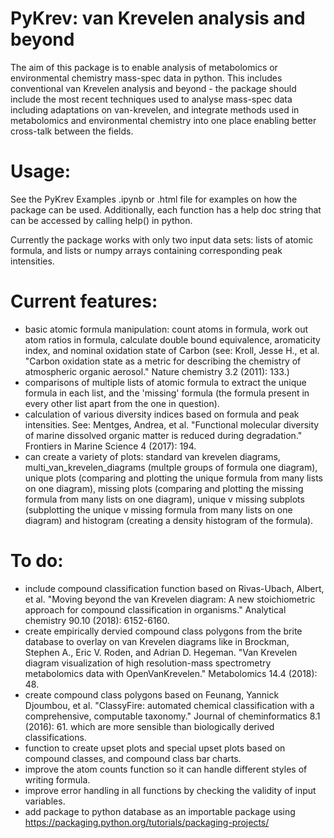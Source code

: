 # PyKrev: van Krevelen analysis and beyond

The aim of this package is to enable analysis of metabolomics or environmental chemistry mass-spec data in python. This includes conventional van Krevelen analysis and beyond - the package should include the most recent techniques used to analyse mass-spec data including adaptations on van-krevelen, and integrate methods used in metabolomics and environmental chemistry into one place enabling better cross-talk between the fields.

# Usage: 
See the PyKrev Examples .ipynb or .html file for examples on how the package can be used. Additionally, each function has a help doc string that can be accessed by calling help() in python. 

Currently the package works with only two input data sets: lists of atomic formula, and lists or numpy arrays containing corresponding peak intensities. 

# Current features: 
- basic atomic formula manipulation: count atoms in formula, work out atom ratios in formula, calculate double bound equivalence, aromaticity index, and nominal oxidation state of Carbon (see: Kroll, Jesse H., et al. "Carbon oxidation state as a metric for describing the chemistry of atmospheric organic aerosol." Nature chemistry 3.2 (2011): 133.)
- comparisons of multiple lists of atomic formula to extract the unique formula in each list, and the 'missing' formula (the formula present in every other list apart from the one in question).
- calculation of various diversity indices based on formula and peak intensities. See: Mentges, Andrea, et al. "Functional molecular diversity of marine dissolved organic matter is reduced during degradation." Frontiers in Marine Science 4 (2017): 194.
- can create a variety of plots: standard van krevelen diagrams, multi_van_krevelen_diagrams (multple groups of formula one diagram), unique plots (comparing and plotting the unique formula from many lists on one diagram), missing plots (comparing and plotting the missing formula from many lists on one diagram), unique v missing subplots (subplotting the unique v missing formula from many lists on one diagram) and histogram (creating a density histogram  of the formula).

# To do:
- include compound classification function based on Rivas-Ubach, Albert, et al. "Moving beyond the van Krevelen diagram: A new stoichiometric approach for compound classification in organisms." Analytical chemistry 90.10 (2018): 6152-6160.
- create empirically dervied compound class polygons from the brite database to overlay on van Krevelen diagrams like in Brockman, Stephen A., Eric V. Roden, and Adrian D. Hegeman. "Van Krevelen diagram visualization of high resolution-mass spectrometry metabolomics data with OpenVanKrevelen." Metabolomics 14.4 (2018): 48.
- create compound class polygons based on Feunang, Yannick Djoumbou, et al. "ClassyFire: automated chemical classification with a comprehensive, computable taxonomy." Journal of cheminformatics 8.1 (2016): 61. which are more sensible than biologically derived classifications. 
- function to create upset plots and special upset plots based on compound classes, and compound class bar charts. 
- improve the atom counts function so it can handle different styles of writing formula. 
- improve error handling in all functions by checking the validity of input variables.
- add package to python database as an importable package using https://packaging.python.org/tutorials/packaging-projects/
